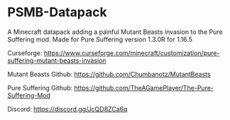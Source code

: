 # PSMB-Datapack
A Minecraft datapack adding a painful Mutant Beasts invasion to the Pure Suffering mod.
Made for Pure Suffering version 1.3.0R for 1.16.5

Curseforge: https://www.curseforge.com/minecraft/customization/pure-suffering-mutant-beasts-invasion

Mutant Beasts Github: https://github.com/Chumbanotz/MutantBeasts

Pure Suffering Github: https://github.com/TheAGamePlayer/The-Pure-Suffering-Mod

Discord: https://discord.gg/JcQD8ZCa6q
